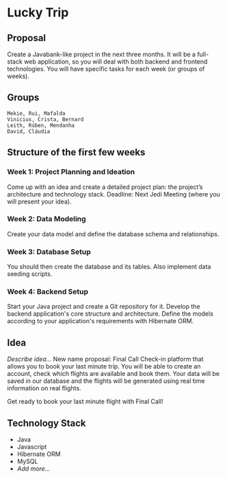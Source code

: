 # Lucky Trip

## Proposal

Create a Javabank-like project in the next three months. It will be a full-stack web application, so you will deal with both backend and frontend technologies. You will have specific tasks for each week (or groups of weeks).

## Groups

    Mekie, Rui, Mafalda
    Vinicius, Crista, Bernard
    Leith, Rúben, Mendanha
    David, Cláudia

## Structure of the first few weeks

### Week 1: Project Planning and Ideation
Come up with an idea and create a detailed project plan: the project’s architecture and technology stack. Deadline: Next Jedi Meeting (where you will present your idea).

### Week 2: Data Modeling
Create your data model and define the database schema and relationships.

### Week 3: Database Setup
You should then create the database and its tables. Also implement data seeding scripts.

### Week 4: Backend Setup
Start your Java project and create a Git repository for it. Develop the backend application's core structure and architecture. Define the models according to your application's requirements with Hibernate ORM.

## Idea

_Describe idea..._
New name proposal: Final Call
Check-in platform that allows you to book your last minute trip. 
You will be able to create an account, check which flights are available and book them.
Your data will be saved in our database and the flights will be generated using real time information on real flights.

Get ready to book your last minute flight with Final Call!

## Technology Stack

- Java 
- Javascript 
- Hibernate ORM
- MySQL
- _Add more..._